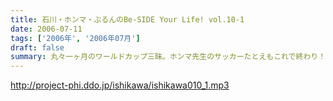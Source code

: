 ```yaml
---
title: 石川・ホンマ・ぶるんのBe-SIDE Your Life! vol.10-1
date: 2006-07-11
tags: ['2006年', '2006年07月']
draft: false
summary: 丸々一ヶ月のワールドカップ三昧。ホンマ先生のサッカーたとえもこれで終わり！？…な、イタリア優勝が決まった日に収録しております。そして『恥ずかしながら帰ってきました。』こと、私NAMAEのお土産と、どうしようもなくだるいレポートもありますのでボリューム下げずにどうぞ聴いてくださいませ〜〜NAMAE
---
```


http://project-phi.ddo.jp/ishikawa/ishikawa010_1.mp3
